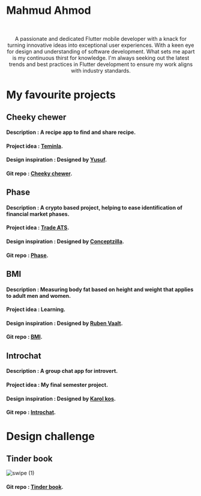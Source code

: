 # Mahmud Ahmod
<br>
<p style="text-align: center;">A passionate and dedicated Flutter mobile developer with a knack for turning innovative ideas into exceptional user experiences. With a keen eye for design and understanding of software development. What sets me apart is my continuous thirst for knowledge. I'm always seeking out the latest trends and best practices in Flutter development to ensure my work aligns with industry standards.</p>

# My favourite projects  

## Cheeky chewer  
#### Description : A recipe app to find and share recipe.
#### Project idea : [Teminla](https://teminla.com/startup.html).
#### Design inspiration : Designed by [Yusuf](https://www.figma.com/file/ZrX2W28Cz3sSzKI5KzHGgR/V1?type=design&node-id=0-1&mode=design&t=xeph6jYSBXmdKKYB-0).
#### Git repo : [Cheeky chewer](https://github.com/Ahmodiyy/cheeky-chewer-teminla).

## Phase
#### Description : A crypto based project, helping to ease identification of financial market phases.
#### Project idea : [Trade ATS](https://www.tradeats.com/).
#### Design inspiration : Designed by [Conceptzilla](https://dribbble.com/shots/21119250-Crypto-App-Animation-Concept).
#### Git repo : [Phase](https://github.com/Ahmodiyy/phase).

## BMI
#### Description : Measuring body fat based on height and weight that applies to adult men and women.
#### Project idea : Learning.
#### Design inspiration : Designed by [Ruben Vaalt](https://dribbble.com/shots/4585382-Simple-BMI-Calculator).
#### Git repo : [BMI](https://github.com/Ahmodiyy/bmi).

## Introchat
#### Description : A group chat app for introvert.
#### Project idea : My final semester project.
#### Design inspiration : Designed by [Karol kos](https://dribbble.com/shots/14953087-KeyVue-chat/attachments/6670424?mode=media).
#### Git repo : [Introchat](https://github.com/Ahmodiyy/introchat.git).

# Design challenge
## Tinder book
![swipe (1)](https://github.com/Ahmodiyy/Ahmodiyy/assets/61211517/0e956723-c16a-4d98-a82b-d8ad419bc850)
#### Git repo : [Tinder book](https://github.com/Ahmodiyy/Tinder_Book).


